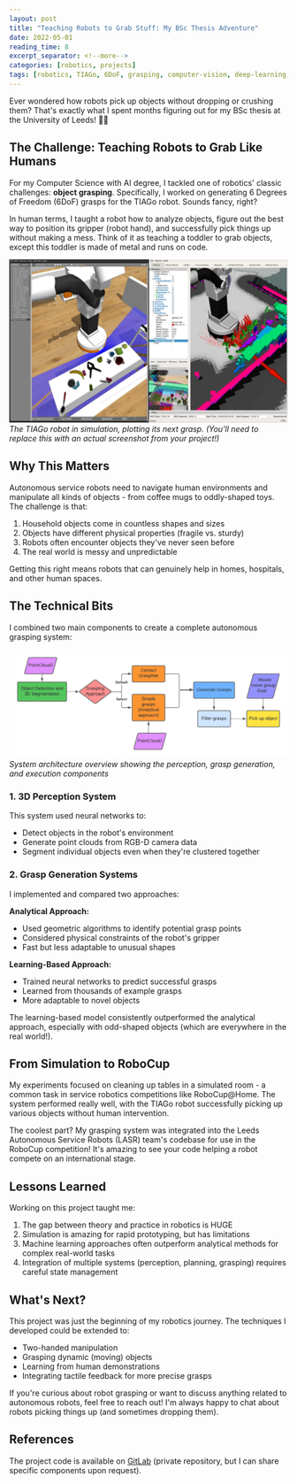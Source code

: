 ```yaml
---
layout: post
title: "Teaching Robots to Grab Stuff: My BSc Thesis Adventure"
date: 2022-05-01
reading_time: 8
excerpt_separator: <!--more-->
categories: [robotics, projects]
tags: [robotics, TIAGo, 6DoF, grasping, computer-vision, deep-learning, RoboCup]
---
```


Ever wondered how robots pick up objects without dropping or crushing them? That's exactly what I spent months figuring out for my BSc thesis at the University of Leeds! 🤖🦾

<!--more-->

## The Challenge: Teaching Robots to Grab Like Humans

For my Computer Science with AI degree, I tackled one of robotics' classic challenges: **object grasping**. Specifically, I worked on generating 6 Degrees of Freedom (6DoF) grasps for the TIAGo robot. Sounds fancy, right? 

In human terms, I taught a robot how to analyze objects, figure out the best way to position its gripper (robot hand), and successfully pick things up without making a mess. Think of it as teaching a toddler to grab objects, except this toddler is made of metal and runs on code.

![TIAGo robot in simulation environment](/assets/images/contact_graspnet_inference_example.png)
*The TIAGo robot in simulation, plotting its next grasp. (You'll need to replace this with an actual screenshot from your project!)*

## Why This Matters

Autonomous service robots need to navigate human environments and manipulate all kinds of objects - from coffee mugs to oddly-shaped toys. The challenge is that:

1. Household objects come in countless shapes and sizes
2. Objects have different physical properties (fragile vs. sturdy)
3. Robots often encounter objects they've never seen before
4. The real world is messy and unpredictable

Getting this right means robots that can genuinely help in homes, hospitals, and other human spaces.

## The Technical Bits

I combined two main components to create a complete autonomous grasping system:

![System Overview Diagram](/assets/images/system_overview.png)
*System architecture overview showing the perception, grasp generation, and execution components*

### 1. 3D Perception System
This system used neural networks to:
- Detect objects in the robot's environment
- Generate point clouds from RGB-D camera data
- Segment individual objects even when they're clustered together

### 2. Grasp Generation Systems

I implemented and compared two approaches:

**Analytical Approach:**
- Used geometric algorithms to identify potential grasp points
- Considered physical constraints of the robot's gripper
- Fast but less adaptable to unusual shapes

**Learning-Based Approach:**
- Trained neural networks to predict successful grasps
- Learned from thousands of example grasps
- More adaptable to novel objects

The learning-based model consistently outperformed the analytical approach, especially with odd-shaped objects (which are everywhere in the real world!).

## From Simulation to RoboCup

My experiments focused on cleaning up tables in a simulated room - a common task in service robotics competitions like RoboCup@Home. The system performed really well, with the TIAGo robot successfully picking up various objects without human intervention.

The coolest part? My grasping system was integrated into the Leeds Autonomous Service Robots (LASR) team's codebase for use in the RoboCup competition! It's amazing to see your code helping a robot compete on an international stage.

## Lessons Learned

Working on this project taught me:

1. The gap between theory and practice in robotics is HUGE
2. Simulation is amazing for rapid prototyping, but has limitations
3. Machine learning approaches often outperform analytical methods for complex real-world tasks
4. Integration of multiple systems (perception, planning, grasping) requires careful state management

## What's Next?

This project was just the beginning of my robotics journey. The techniques I developed could be extended to:
- Two-handed manipulation
- Grasping dynamic (moving) objects
- Learning from human demonstrations
- Integrating tactile feedback for more precise grasps

If you're curious about robot grasping or want to discuss anything related to autonomous robots, feel free to reach out! I'm always happy to chat about robots picking things up (and sometimes dropping them).

## References

The project code is available on [GitLab](https://gitlab.com/f1683) (private repository, but I can share specific components upon request). 